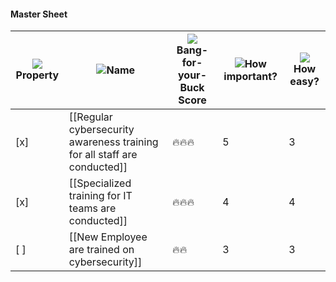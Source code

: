 #### Master Sheet

|![](https://www.notion.so/icons/checkmark-square_gray.svg)Property|![](https://www.notion.so/icons/font_gray.svg)Name|![](https://www.notion.so/icons/formula_gray.svg)Bang-for-your-Buck Score|![](https://www.notion.so/icons/hashtag_gray.svg)How important?|![](https://www.notion.so/icons/hashtag_gray.svg)How easy?|
|---|---|---|---|---|
|[x]|[[Regular cybersecurity awareness training for all staff are conducted]]|🔥🔥🔥|5|3|
|[x]|[[Specialized training for IT teams are conducted]]|🔥🔥🔥|4|4|
|[ ]|[[New Employee are trained on cybersecurity]]|🔥🔥|3|3|